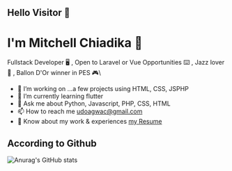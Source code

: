 ## Hello Visitor 👋

# I'm Mitchell Chiadika 🎴

Fullstack Developer 🖥️ , Open to Laravel or Vue Opportunities ⌨️ , Jazz lover 🎸 , Ballon D'Or winner in PES 🎮\

*  🔭 I’m working on ...a few projects using HTML, CSS, JSPHP
*  🌱 I’m currently learning flutter
*  💬 Ask me about  Python, Javascript, PHP, CSS, HTML
*  📫 How to reach me  udoagwac@gmail.com
*  📄 Know about my work & experiences [my Resume](https://docs.google.com/document/d/1nvkCjo8hFv_o3N7SxoM2S1_6tysmHPrI62MlScCOTN0/edit?usp=sharing)

## According to Github
![Anurag's GitHub stats](https://github-readme-stats.vercel.app/api?username=CodeTemplar99&theme=calm&show_icons=true&count_private=true)

